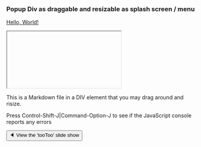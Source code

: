 ### Popup Div as draggable and resizable as splash screen / menu

[Hello, World!]( https://en.wikipedia.org/wiki/%22Hello,_World!%22_program )
<script>console.log( '', ( new Date(), 23 )</script>

<iframe srcdoc="<script>document.write( new Date() )</script>" ></iframe>

This is a Markdown file in a DIV element that you may drag around and risize.

Press Control-Shift-J|Command-Option-J to see if the JavaScript console reports any errors

<button onclick="navDragMove.style='width:60%;height:80%;left:30%;';divDragMoveContent.innerHTML='<iframe id=ifr frameBorder=0 src=https://pushme-pullyou.github.io/tootoo14/js-14-04/slideshow.html style=height:100%;width:100%; ></iframe>';" >&#x1f508; View the 'tooToo' slide show</button>